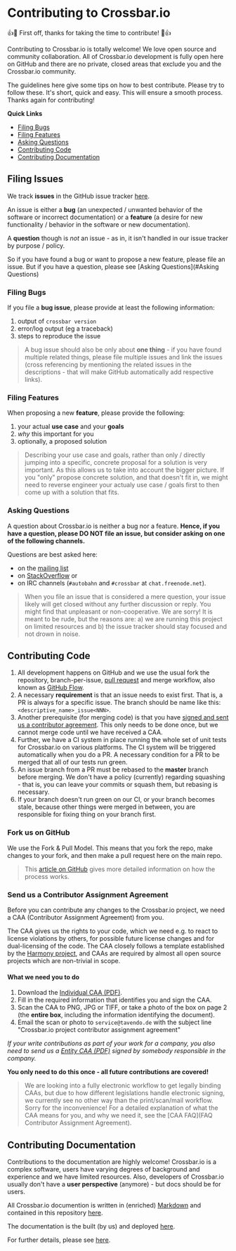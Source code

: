 # Contributing to Crossbar.io

:+1::tada: First off, thanks for taking the time to contribute! :tada::+1:

Contributing to Crossbar.io is totally welcome! We love open source and community collaboration. All of Crossbar.io development is fully open here on GitHub and there are no private, closed areas that exclude you and the Crossbar.io community.

The guidelines here give some tips on how to best contribute. Please try to follow these. It's short, quick and easy. This will ensure a smooth process. Thanks again for contributing!

**Quick Links**

* [Filing Bugs](#filing-bugs)
* [Filing Features](#filing-features)
* [Asking Questions](#asking-questions)
* [Contributing Code](#contributing-code)
* [Contributing Documentation](#contributing-documentation)

## Filing Issues

We track **issues** in the GitHub issue tracker [here](https://github.com/crossbario/crossbar/issues).

An issue is either a **bug** (an unexpected / unwanted behavior of the software or incorrect documentation) or a **feature** (a desire for new functionality / behavior in the software or new documentation).

A **question** though is *not* an issue - as in, it isn't handled in our issue tracker by purpose / policy.

So if you have found a bug or want to propose a new feature, please file an issue. But if you have a question, please see [Asking Questions](#Asking Questions)

### Filing Bugs

If you file a **bug issue**, please provide at least the following information:

1. output of `crossbar version`
2. error/log output (eg a traceback)
3. steps to reproduce the issue

> A bug issue should also be only about **one thing** - if you have found multiple related things, please file multiple issues and link the issues (cross referencing by mentioning the related issues in the descriptions - that will make GitHub automatically add respective links).

### Filing Features

When proposing a new **feature**, please provide the following:

1. your actual **use case** and your **goals**
2. *why* this important for you
3. optionally, a proposed solution

> Describing your use case and goals, rather than only / directly jumping into a specific, concrete proposal for a solution is very important. As this allows us to take into account the bigger picture. If you "only" propose concrete solution, and that doesn't fit in, we might need to reverse engineer your actualy use case / goals first to then come up with a solution that fits.

### Asking Questions

A question about Crossbar.io is neither a bug nor a feature. **Hence, if you have a question, please DO NOT file an issue, but consider asking on one of the following channels.**

Questions are best asked here:

* on the [mailing list](https://groups.google.com/forum/#!forum/crossbario)
* on [StackOverflow](http://stackoverflow.com/questions/ask?tags=crossbar,wamp) or
* on IRC channels (`#autobahn` and `#crossbar` at `chat.freenode.net`).

> When you file an issue that is considered a mere question, your issue likely will get closed without any further discussion or reply. You might find that unpleasant or non-cooperative. We are sorry! It is meant to be rude, but the reasons are: a) we are running this project on limited resources and b) the issue tracker should stay focused and not drown in noise.

## Contributing Code

1. All development happens on GitHub and we use the usual fork the repository, branch-per-issue, [pull request](https://help.github.com/articles/using-pull-requests) and merge workflow, also known as [GitHub Flow](https://guides.github.com/introduction/flow/).
2. A necessary **requirement** is that an issue needs to exist first. That is, a PR is always for a specific issue. The branch should be name like this: `<descriptive_name>_issue<NNN>`.
3. Another prerequisite (for merging code) is that you have [signed and sent us a contributor agreement](#send-us-a-contributor-assignment-agreement). This only needs to be done once, but we cannot merge code until we have received a CAA.
4. Further, we have a CI system in place running the whole set of unit tests for Crossbar.io on various platforms. The CI system will be triggered automatically when you do a PR. A necessary condition for a PR to be merged that all of our tests run green.
5. An issue branch from a PR must be rebased to the **master** branch before merging. We don't have a policy (currently) regarding squashing - that is, you can leave your commits or squash them, but rebasing is necessary.
6. If your branch doesn't run green on our CI, or your branch becomes stale, because other things were merged in between, you are responsible for fixing thing on your branch first.

### Fork us on GitHub

We use the Fork & Pull Model. This means that you fork the repo, make changes to your fork, and then make a pull request here on the main repo.

> This [article on GitHub](https://help.github.com/articles/using-pull-requests) gives more detailed information on how the process works.

### Send us a Contributor Assignment Agreement

Before you can contribute any changes to the Crossbar.io project, we need a CAA (Contributor Assignment Agreement) from you.

The CAA gives us the rights to your code, which we need e.g. to react to license violations by others, for possible future license changes and for dual-licensing of the code. The CAA closely follows a template established by the [Harmony project](http://harmonyagreements.org/), and CAAs are required by almost all open source projects which are non-trivial in scope.

#### What we need you to do

1. Download the [Individual CAA (PDF)](https://github.com/crossbario/crossbar/raw/master/legal/individual_caa.pdf).
2. Fill in the required information that identifies you and sign the CAA.
3. Scan the CAA to PNG, JPG or TIFF, or take a photo of the box on page 2 (the **entire box**, including the information identifying the document).
4. Email the scan or photo to `service@tavendo.de` with the subject line "Crossbar.io project contributor assignment agreement"

*If your write contributions as part of your work for a company, you also need to send us a [Entity CAA (PDF)](https://github.com/crossbario/crossbar/raw/master/legal/entity_caa.pdf) signed by somebody responsible in the company.*

**You only need to do this once - all future contributions are covered!**

> We are looking into a fully electronic workflow to get legally binding CAAs, but due to how different legislations handle electronic signing, we currently see no other way than the print/scan/mail workflow. Sorry for the inconvenience! For a detailed explanation of what the CAA means for you, and why we need it, see the [CAA FAQ](FAQ Contributor Assignment Agreement).

## Contributing Documentation

Contributions to the documentation are highly welcome! Crossbar.io is a complex software, users have varying degrees of background and experience and we have limited resources. Also, developers of Crossbar.io usually don't have a **user perspective** (anymore) - but docs should be for users.

All Crossbar.io documention is written in (enriched) [Markdown](https://en.wikipedia.org/wiki/Markdown) and contained in this repository [here](https://github.com/crossbario/crossbar/tree/master/docs).

The documentation is the built (by us) and deployed [here](http://crossbar.io/docs/).

For further details, please see [here](https://github.com/crossbario/crossbar/tree/master/docs/README.md).
